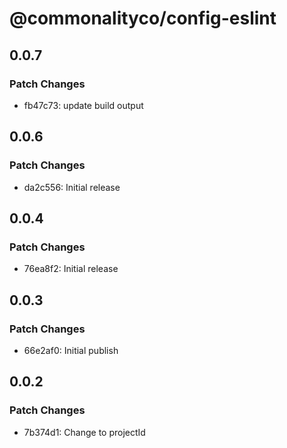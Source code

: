 # @commonalityco/config-eslint

## 0.0.7

### Patch Changes

- fb47c73: update build output

## 0.0.6

### Patch Changes

- da2c556: Initial release

## 0.0.4

### Patch Changes

- 76ea8f2: Initial release

## 0.0.3

### Patch Changes

- 66e2af0: Initial publish

## 0.0.2

### Patch Changes

- 7b374d1: Change to projectId
